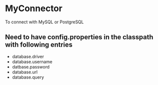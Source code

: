 # MyConnector
To connect with MySQL or PostgreSQL

## Need to have config.properties in the classpath with following entries
* database.driver
* database.username
* datbase.password
* database.url
* database.query



